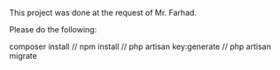 This project was done at the request of Mr. Farhad.

Please do the following:

composer install // 
npm install // 
php artisan key:generate // 
php artisan migrate  


